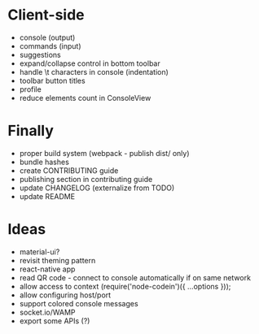 Client-side
===============
- console (output)
- commands (input)
- suggestions
- expand/collapse control in bottom toolbar
- handle \t characters in console (indentation)
- toolbar button titles
- profile
- reduce elements count in ConsoleView

Finally
=============
- proper build system (webpack - publish dist/ only)
- bundle hashes
- create CONTRIBUTING guide
- publishing section in contributing guide
- update CHANGELOG (externalize from TODO)
- update README

Ideas
=============
- material-ui?
- revisit theming pattern
- react-native app
- read QR code - connect to console automatically if on same network
- allow access to context (require('node-codein')({ ...options }));
- allow configuring host/port
- support colored console messages
- socket.io/WAMP
- export some APIs (?)
